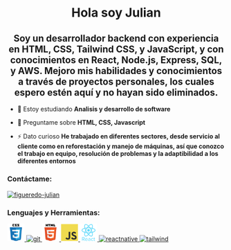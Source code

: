 <h1 align="center">Hola soy Julian</h1>
<h2 align="center">Soy un desarrollador backend con experiencia en HTML, CSS, Tailwind CSS, y JavaScript, y con conocimientos en React, Node.js, Express, SQL, y AWS. Mejoro mis habilidades y conocimientos a través de proyectos personales, los cuales espero estén aquí y no hayan sido eliminados.</h2>

- 🌱 Estoy estudiando **Analisis y desarrollo de software**

- 💬 Preguntame sobre **HTML, CSS, Javascript**

- ⚡ Dato curioso **He trabajado en diferentes sectores, desde servicio al cliente como en reforestación y manejo de máquinas, así que conozco el trabajo en equipo, resolución de problemas y la adaptibilidad a los diferentes entornos**

<h3 align="left">Contáctame:</h3>
<p align="left">
<a href="https://linkedin.com/in/figueredo-julian" target="blank"><img align="center" src="https://raw.githubusercontent.com/rahuldkjain/github-profile-readme-generator/master/src/images/icons/Social/linked-in-alt.svg" alt="figueredo-julian" height="30" width="40" /></a>
</p>

<h3 align="left">Lenguajes y Herramientas:</h3>
<p align="left"> <a href="https://www.w3schools.com/css/" target="_blank" rel="noreferrer"> <img src="https://raw.githubusercontent.com/devicons/devicon/master/icons/css3/css3-original-wordmark.svg" alt="css3" width="40" height="40"/> </a> <a href="https://git-scm.com/" target="_blank" rel="noreferrer"> <img src="https://www.vectorlogo.zone/logos/git-scm/git-scm-icon.svg" alt="git" width="40" height="40"/> </a> <a href="https://www.w3.org/html/" target="_blank" rel="noreferrer"> <img src="https://raw.githubusercontent.com/devicons/devicon/master/icons/html5/html5-original-wordmark.svg" alt="html5" width="40" height="40"/> </a> <a href="https://developer.mozilla.org/en-US/docs/Web/JavaScript" target="_blank" rel="noreferrer"> <img src="https://raw.githubusercontent.com/devicons/devicon/master/icons/javascript/javascript-original.svg" alt="javascript" width="40" height="40"/> </a> <a href="https://reactjs.org/" target="_blank" rel="noreferrer"> <img src="https://raw.githubusercontent.com/devicons/devicon/master/icons/react/react-original-wordmark.svg" alt="react" width="40" height="40"/> </a> <a href="https://reactnative.dev/" target="_blank" rel="noreferrer"> <img src="https://reactnative.dev/img/header_logo.svg" alt="reactnative" width="40" height="40"/> </a> <a href="https://tailwindcss.com/" target="_blank" rel="noreferrer"> <img src="https://www.vectorlogo.zone/logos/tailwindcss/tailwindcss-icon.svg" alt="tailwind" width="40" height="40"/> </a> </p>

